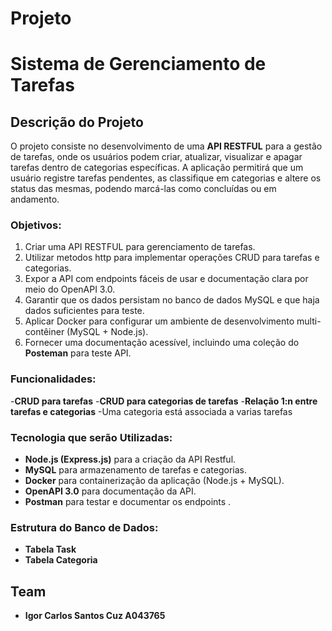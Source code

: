 # Projeto
# Sistema de Gerenciamento de Tarefas

## Descrição do Projeto 
O projeto consiste no desenvolvimento de uma **API RESTFUL** para a gestão de tarefas, onde os usuários podem criar, atualizar, visualizar e apagar tarefas dentro de categorias específicas. A aplicação permitirá que um usuário registre tarefas pendentes, as classifique em categorias e altere os status das mesmas, podendo marcá-las como concluídas ou em andamento.

### **Objetivos:**
1. Criar uma API RESTFUL para gerenciamento de tarefas.
2. Utilizar metodos http para implementar operações CRUD para tarefas e categorias.
3. Expor a API com endpoints fáceis de usar e documentação clara por meio do OpenAPI 3.0.
4. Garantir que os dados persistam no banco de dados MySQL e que haja dados suficientes para teste.
5. Aplicar Docker para configurar um ambiente de desenvolvimento multi-contêiner (MySQL + Node.js).
6. Fornecer uma documentação acessível, incluindo uma coleção do **Posteman** para teste API.

### **Funcionalidades:**
-**CRUD para tarefas**
-**CRUD para categorias de tarefas**
-**Relação 1:n entre tarefas e categorias**
  -Uma categoria está associada a varias tarefas

### **Tecnologia que serão Utilizadas:**
- **Node.js (Express.js)** para a criação da API Restful.
- **MySQL** para armazenamento de tarefas e categorias.
- **Docker** para containerização da aplicação (Node.js + MySQL).
- **OpenAPI 3.0** para documentação da API.
- **Postman** para testar e documentar os endpoints .

### **Estrutura do Banco de Dados:**
 - **Tabela Task**
 - **Tabela Categoria**

## **Team**
- **Igor Carlos Santos Cuz A043765**


